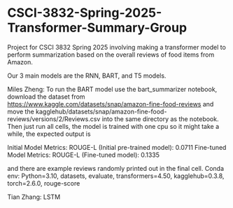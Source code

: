 # CSCI-3832-Spring-2025-Transformer-Summary-Group
Project for CSCI 3832 Spring 2025 involving making a transformer model to perform summarization based on the overall reviews of food items from Amazon.

Our 3 main models are the RNN, BART, and T5 models.

Miles Zheng: To run the BART model use the bart_summarizer notebook, download the dataset from https://www.kaggle.com/datasets/snap/amazon-fine-food-reviews and move the kagglehub/datasets/snap/amazon-fine-food-reviews/versions/2/Reviews.csv into the same directory as the notebook. Then just run all cells, the model is trained with one cpu so it might take a while, the expected output is 

Initial Model Metrics:
ROUGE-L (Initial pre-trained model): 0.0711
Fine-tuned Model Metrics:
ROUGE-L (Fine-tuned model): 0.1335

and there are example reviews randomly printed out in the final cell.
Conda env: Python=3.10, datasets, evaluate, transformers=4.50, kagglehub=0.3.8, torch=2.6.0, rouge-score

Tian Zhang: LSTM
